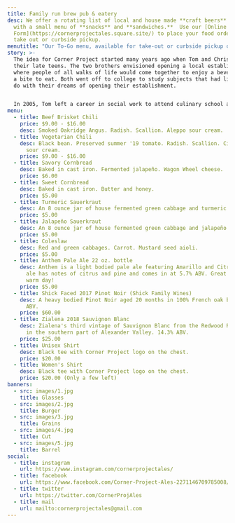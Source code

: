 ```yaml
---
title: Family run brew pub & eatery
desc: We offer a rotating list of local and house made **craft beers** along
  with a small menu of **snacks** and **sandwiches.**  Use our [Online Ordering
  Form](https://cornerprojectales.square.site/) to place your food order for
  take out or curbside pickup.
menutitle: "Our To-Go menu, available for take-out or curbside pickup only! "
story: >-
  The idea for Corner Project started many years ago when Tom and Chris were in
  their late teens. The two brothers envisioned opening a local establishment
  where people of all walks of life would come together to enjoy a beverage and
  a bite to eat. Both went off to college to study subjects that had little to
  do with their dreams of opening their establishment.


  In 2005, Tom left a career in social work to attend culinary school and a few years later, Chris began brewing beer on his stove-top. In early 2017 the two of them revisited their dream in a more serious mindset and brought the concept of Corner Project to fruition.
menu:
  - title: Beef Brisket Chili
    price: $9.00 - $16.00
    desc: Smoked Oakridge Angus. Radish. Scallion. Aleppo sour cream.
  - title: Vegetarian Chili
    desc: Black bean. Preserved summer '19 tomato. Radish. Scallion. Cilantro lime
      sour cream.
    price: $9.00 - $16.00
  - title: Savory Cornbread
    desc: Baked in cast iron. Fermented jalapeño. Wagon Wheel cheese.
    price: $6.00
  - title: Sweet Cornbread
    desc: Baked in cast iron. Butter and honey.
    price: $5.00
  - title: Turmeric Sauerkraut
    desc: An 8 ounce jar of house fermented green cabbage and turmeric.
    price: $5.00
  - title: Jalapeño Sauerkraut
    desc: An 8 ounce jar of house fermented green cabbage and jalapeño.
    price: $5.00
  - title: Coleslaw
    desc: Red and green cabbages. Carrot. Mustard seed aioli.
    price: $5.00
  - title: Anthem Pale Ale 22 oz. bottle
    desc: Anthem is a light bodied pale ale featuring Amarillo and Citra hops. This
      ale has notes of citrus and pine and comes in at 5.7% ABV. Great for a
      warm day!
    price: $5.00
  - title: Shick Faced 2017 Pinot Noir (Shick Family Wines)
    desc: A heavy bodied Pinot Noir aged 20 months in 100% French oak barrels. 14.8%
      ABV.
    price: $60.00
  - title: Zialena 2018 Sauvignon Blanc
    desc: Zialena's third vintage of Sauvignon Blanc from the Redwood Ranch Vineyard
      in the southern part of Alexander Valley. 14.3% ABV.
    price: $25.00
  - title: Unisex Shirt
    desc: Black tee with Corner Project logo on the chest.
    price: $20.00
  - title: Women's Shirt
    desc: Black tee with Corner Project logo on the chest.
    price: $20.00 (Only a few left)
banners:
  - src: images/1.jpg
    title: Glasses
  - src: images/2.jpg
    title: Burger
  - src: images/3.jpg
    title: Grains
  - src: images/4.jpg
    title: Cut
  - src: images/5.jpg
    title: Barrel
social:
  - title: instagram
    url: https://www.instagram.com/cornerprojectales/
  - title: facebook
    url: https://www.facebook.com/Corner-Project-Ales-2271146709785008/
  - title: twitter
    url: https://twitter.com/CornerProjAles
  - title: mail
    url: mailto:cornerprojectales@gmail.com
---
```

